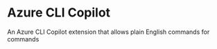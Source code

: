 # Azure CLI Copilot

An Azure CLI Copilot extension that allows plain English commands for commands
